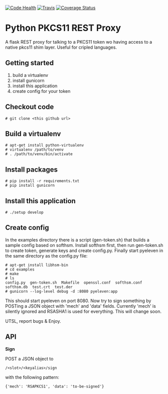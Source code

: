 
[![Code Health](https://landscape.io/github/leifj/pyeleven/master/landscape.png)](https://landscape.io/github/leifj/pyeleven/master)
[![Travis](https://travis-ci.org/leifj/pyeleven.svg?branch=master)](https://travis-ci.org/leifj/pyeleven)
[![Coverage Status](https://coveralls.io/repos/leifj/pyeleven/badge.png)](https://coveralls.io/r/leifj/pyeleven)

Python PKCS11 REST Proxy
========================

A flask REST proxy for talking to a PKCS11 token wo having access to a native pkcs11 shim layer. Useful for cripled languages.

Getting started
---------------

1. build a virtualenv
2. install gunicorn
3. install this application
4. create config for your token

Checkout code
-------------

    # git clone <this github url>

Build a virtualenv
------------------

    # apt-get install python-virtualenv
    # virtualenv /path/to/venv
    # . /path/to/venv/bin/activate

Install packages
----------------

    # pip install -r requirements.txt
    # pip install gunicorn

Install this application
------------------------

    # ./setup develop

Create config
-------------

In the examples directory there is a script (gen-token.sh) that builds a sample config based on softhsm. Install softhsm first, then run gen-token.sh to create token, generate keys and create config.py. Finally start pyeleven in the same directory as the config.py file:

    # apt-get install libhsm-bin
    # cd examples
    # make
    # ls
    config.py  gen-token.sh  Makefile  openssl.conf  softhsm.conf  softhsm.db  test.crt  test.der
    # gunicorn --log-level debug -d :8080 pyeleven:app

This should start pyeleven on port 8080. Now try to sign something by POSTing a JSON object with 'mech' and 'data' fields. Currently 'mech' is silently ignored and RSASHA1 is used for everything. This will change soon.

UTSL, report bugs & Enjoy.

API
---

**Sign**

POST a JSON object to

    /<slot>/<keyalias>/sign
    
with the following pattern:
    
    {'mech': 'RSAPKCS1', 'data': 'to-be-signed'}
    
